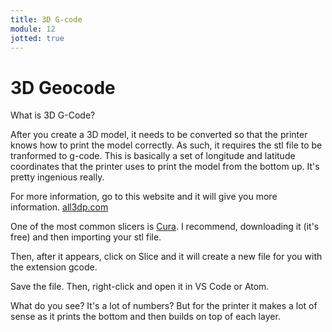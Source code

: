 ```yaml
---
title: 3D G-code
module: 12
jotted: true
---
```


# 3D Geocode

<!--<iframe width="560" height="315" src="https://www.youtube.com/embed/oeTBJ3_05ms" frameborder="0" allow="accelerometer; autoplay; encrypted-media; gyroscope; picture-in-picture" allowfullscreen></iframe>-->

What is 3D G-Code?

After you create a 3D model, it needs to be converted so that the printer knows how to print the model correctly.  As such, it requires the stl file to be tranformed to g-code.  This is basically a set of longitude and latitude coordinates that the printer uses to print the model from the bottom up.  It's pretty ingenious really.

For more information, go to this website and it will give you more information. [all3dp.com](https://all3dp.com/2/stl-to-g-code-how-to-convert-stl-files-to-g-code/)

One of the most common slicers is [Cura](https://ultimaker.com/software/ultimaker-cura).  I recommend, downloading it (it's free) and then importing your stl file.

Then, after it appears, click on Slice and it will create a new file for you with the extension gcode.

Save the file.  Then, right-click and open it in VS Code or Atom.

What do you see?  It's a lot of numbers?  But for the printer it makes a lot of sense as it prints the bottom and then builds on top of each layer.



